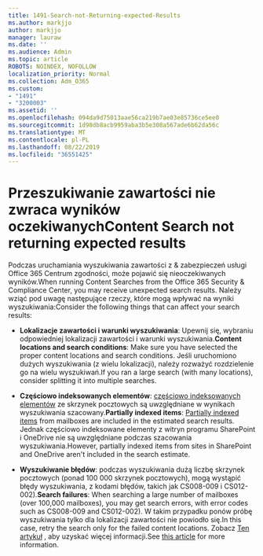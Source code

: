 ```yaml
---
title: 1491-Search-not-Returning-expected-Results
ms.author: markjjo
author: markjjo
manager: lauraw
ms.date: ''
ms.audience: Admin
ms.topic: article
ROBOTS: NOINDEX, NOFOLLOW
localization_priority: Normal
ms.collection: Adm_O365
ms.custom:
- "1491"
- "3200003"
ms.assetid: ''
ms.openlocfilehash: 094da9d75013aae56ca219b7ae03e85736ce5ee0
ms.sourcegitcommit: 1d98db8acb9959aba3b5e308a567ade6b62da56c
ms.translationtype: MT
ms.contentlocale: pl-PL
ms.lasthandoff: 08/22/2019
ms.locfileid: "36551425"
---
```

# <a name="content-search-not-returning-expected-results"></a><span data-ttu-id="79910-102">Przeszukiwanie zawartości nie zwraca wyników oczekiwanych</span><span class="sxs-lookup"><span data-stu-id="79910-102">Content Search not returning expected results</span></span>

<span data-ttu-id="79910-103">Podczas uruchamiania wyszukiwania zawartości z & zabezpieczeń usługi Office 365 Centrum zgodności, może pojawić się nieoczekiwanych wyników.</span><span class="sxs-lookup"><span data-stu-id="79910-103">When running Content Searches from the Office 365 Security & Compliance Center, you may receive unexpected search results.</span></span> <span data-ttu-id="79910-104">Należy wziąć pod uwagę następujące rzeczy, które mogą wpływać na wyniki wyszukiwania:</span><span class="sxs-lookup"><span data-stu-id="79910-104">Consider the following things that can affect your search results:</span></span>

- <span data-ttu-id="79910-105">**Lokalizacje zawartości i warunki wyszukiwania**: Upewnij się, wybraniu odpowiedniej lokalizacji zawartości i warunki wyszukiwania.</span><span class="sxs-lookup"><span data-stu-id="79910-105">**Content locations and search conditions**: Make sure you have selected the proper content locations and search conditions.</span></span> <span data-ttu-id="79910-106">Jeśli uruchomiono dużych wyszukiwania (z wielu lokalizacji), należy rozważyć rozdzielenie go na wielu wyszukiwań.</span><span class="sxs-lookup"><span data-stu-id="79910-106">If you ran a large search (with many locations), consider splitting it into multiple searches.</span></span>

- <span data-ttu-id="79910-107">**Częściowo indeksowanych elementów**: [częściowo indeksowanych elementów](https://docs.microsoft.com/office365/securitycompliance/partially-indexed-items-in-content-search) ze skrzynek pocztowych są uwzględniane w wynikach wyszukiwania szacowany.</span><span class="sxs-lookup"><span data-stu-id="79910-107">**Partially indexed items**:  [Partially indexed items](https://docs.microsoft.com/office365/securitycompliance/partially-indexed-items-in-content-search) from mailboxes are included in the estimated search results.</span></span> <span data-ttu-id="79910-108">Jednak częściowo indeksowane elementy z witryn programu SharePoint i OneDrive nie są uwzględniane podczas szacowania wyszukiwania.</span><span class="sxs-lookup"><span data-stu-id="79910-108">However, partially indexed items from sites in SharePoint and OneDrive aren't included in the search estimate.</span></span>

- <span data-ttu-id="79910-109">**Wyszukiwanie błędów**: podczas wyszukiwania dużą liczbę skrzynek pocztowych (ponad 100 000 skrzynek pocztowych), mogą wystąpić błędy wyszukiwania, z kodami błędów, takich jak CS008-009 i CS012-002).</span><span class="sxs-lookup"><span data-stu-id="79910-109">**Search failures**: When searching a large number of mailboxes (over 100,000 mailboxes), you may get search errors, with error codes such as CS008-009 and CS012-002).</span></span> <span data-ttu-id="79910-110">W takim przypadku ponów próbę wyszukiwania tylko dla lokalizacji zawartości nie powiodło się.</span><span class="sxs-lookup"><span data-stu-id="79910-110">In this case, retry the search only for the failed content locations.</span></span> <span data-ttu-id="79910-111">Zobacz [Ten artykuł](https://docs.microsoft.com/office365/securitycompliance/retry-failed-content-search) , aby uzyskać więcej informacji.</span><span class="sxs-lookup"><span data-stu-id="79910-111">See  [this article](https://docs.microsoft.com/office365/securitycompliance/retry-failed-content-search) for more information.</span></span>
